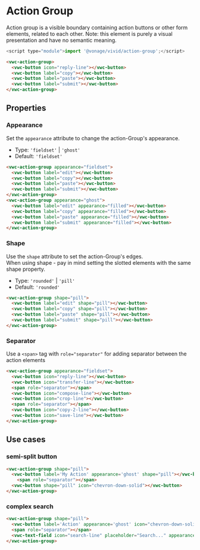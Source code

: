 # Action Group

Action group is a visible boundary containing action buttons or other form elements, related to each other.
Note: this element is purely a visual presentation and have no semantic meaning.

```js
<script type="module">import '@vonage/vivid/action-group';</script>
```

```html preview
<vwc-action-group>
  <vwc-button icon="reply-line"></vwc-button>
  <vwc-button label="copy"></vwc-button>
  <vwc-button label="paste"></vwc-button>
  <vwc-button label="submit"></vwc-button>
</vwc-action-group>
```

## Properties

### Appearance

Set the `appearance` attribute to change the action-Group's appearance.

- Type: `'fieldset'` | `'ghost'`
- Default: `'fieldset'`

```html preview
<vwc-action-group appearance="fieldset">
  <vwc-button label="edit"></vwc-button>
  <vwc-button label="copy"></vwc-button>
  <vwc-button label="paste"></vwc-button>
  <vwc-button label="submit"></vwc-button>
</vwc-action-group>
<vwc-action-group appearance="ghost">
  <vwc-button label="edit" appearance="filled"></vwc-button>
  <vwc-button label="copy" appearance="filled"></vwc-button>
  <vwc-button label="paste" appearance="filled"></vwc-button>
  <vwc-button label="submit" appearance="filled"></vwc-button>
</vwc-action-group>
```

### Shape

Use the `shape` attribute to set the action-Group's edges.  
When using shape - pay in mind setting the slotted elements with the same shape property.

- Type: `'rounded'` | `'pill'`
- Default: `'rounded'`

```html preview
<vwc-action-group shape="pill">
  <vwc-button label="edit" shape="pill"></vwc-button>
  <vwc-button label="copy" shape="pill"></vwc-button>
  <vwc-button label="paste" shape="pill"></vwc-button>
  <vwc-button label="submit" shape="pill"></vwc-button>
</vwc-action-group>
```

### Separator

Use a `<span>` tag with `role="separator"` for adding separator between the action elements

```html preview
<vwc-action-group appearance="fieldset">
  <vwc-button icon="reply-line"></vwc-button>
  <vwc-button icon="transfer-line"></vwc-button>
  <span role="separator"></span>
  <vwc-button icon="compose-line"></vwc-button>
  <vwc-button icon="crop-line"></vwc-button>
  <span role="separator"></span>
  <vwc-button icon="copy-2-line"></vwc-button>
  <vwc-button icon="save-line"></vwc-button>
</vwc-action-group>
```

## Use cases

### semi-split button

```html preview
<vwc-action-group shape="pill">
  <vwc-button label='My Action' appearance='ghost' shape="pill"></vwc-button>
    <span role="separator"></span>
  <vwc-button shape="pill" icon="chevron-down-solid"></vwc-button>
</vwc-action-group>
```

### complex search

```html preview
<vwc-action-group shape="pill">
  <vwc-button label='Action' appearance='ghost' icon="chevron-down-solid" icon-trailing shape="pill"></vwc-button>
  <span role="separator"></span>
  <vwc-text-field icon="search-line" placeholder="Search..." appearance='ghost' shape="pill"  style="min-width: 160px;"></vwc-text-field>
</vwc-action-group>
```
